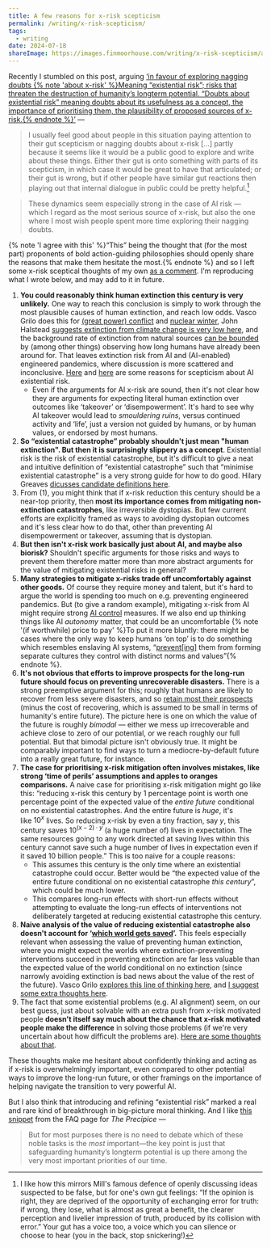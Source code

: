 ```yaml
---
title: A few reasons for x-risk scepticism
permalink: /writing/x-risk-scepticism/
tags:
  - writing
date: 2024-07-18
shareImage: https://images.finmoorhouse.com/writing/x-risk-scepticism/asteroid.png
---
```


Recently I stumbled on this post, arguing [‘in favour of exploring nagging doubts {% note 'about x-risk' %}Meaning “existential risk”; risks that threaten the destruction of humanity’s longterm potential. “Doubts about existential risk” meaning doubts about its usefulness as a concept, the importance of prioritising them, the plausibility of proposed sources of x-risk.{% endnote %}’](https://forum.effectivealtruism.org/posts/JY5cpsFw7k5eAxjSA) —

> I usually feel good about people in this situation paying attention to their gut scepticism or nagging doubts about x-risk […] partly because it seems like it would be a public good to explore and write about these things. Either their gut is onto something with parts of its scepticism, in which case it would be great to have that articulated; or their gut is wrong, but if other people have similar gut reactions then playing out that internal dialogue in public could be pretty helpful.[^1]

> These dynamics seem especially strong in the case of AI risk — which I regard as the most serious source of x-risk, but also the one where I most wish people spent more time exploring their nagging doubts.

[^1]: I like how this mirrors Mill's famous defence of openly discussing ideas suspected to be false, but for one's own gut feelings: “If the opinion is right, they are deprived of the opportunity of exchanging error for truth: if wrong, they lose, what is almost as great a benefit, the clearer  perception and livelier impression of truth, produced by its collision with error.” Your gut has a voice too, a voice which you can silence or choose to hear (you in the back, stop snickering!)

{% note 'I agree with this' %}“This” being the thought that (for the most part) proponents of bold action-guiding philosophies should openly share the reasons that make them hesitate the most.{% endnote %} and so I left some x-risk sceptical thoughts of my own [as a comment](https://forum.effectivealtruism.org/posts/JY5cpsFw7k5eAxjSA/in-favour-of-exploring-nagging-doubts-about-x-risk?commentId=6MyY5NZJ6nKWxfyGQ). I'm reproducing what I wrote below, and may add to it in future.

1.  **You could reasonably think human extinction this century is very unlikely.** One way to reach this conclusion is simply to work through the most plausible causes of human extinction, and reach low odds. Vasco Grilo does this for [(great power) conflict](https://forum.effectivealtruism.org/posts/pcTrrGokbiKhs48Sv/can-a-conflict-cause-human-extinction-yet-again-not-on) and [nuclear winter](https://forum.effectivealtruism.org/posts/Ysq53coRwgSWHHz2x/nuclear-winter-scepticism), John Halstead [suggests extinction from climate change is very low here](https://forum.effectivealtruism.org/posts/BvNxD66sLeAT8u9Lv/climate-change-and-longtermism-new-book-length-report), and the background rate of extinction from natural sources [can be bounded](https://www.nature.com/articles/s41598-019-47540-7) by (among other things) observing how long humans have already been around for. That leaves extinction risk from AI and (AI-enabled) engineered pandemics, where discussion is more scattered and inconclusive. [Here](https://forum.effectivealtruism.org/posts/yfmKnyd3uThq9Dd2c/titotal-on-ai-risk-scepticism#comments) and [here](https://www.lesswrong.com/posts/LDRQ5Zfqwi8GjzPYG/counterarguments-to-the-basic-ai-x-risk-case) are some reasons for scepticism about AI existential risk.
    - Even if the arguments for AI x-risk are sound, then it's not clear how they are arguments for expecting literal human extinction over outcomes like ‘takeover’ or ‘disempowerment’. It's hard to see why AI takeover would lead to _smouldering ruins_, versus continued activity and ‘life’, just a version not guided by humans, or by human values, or endorsed by most humans.
2.  **So “existential catastrophe” probably shouldn't just mean "human extinction". But then it is surprisingly slippery as a concept**. Existential risk is the risk of existential catastrophe, but it's difficult to give a neat and intuitive definition of “existential catastrophe” such that “minimise existential catastrophe” is a very strong guide for how to do good. Hilary Greaves [dicusses candidate definitions here](https://globalprioritiesinstitute.org/concepts-of-existential-catastrophe-hilary-greaves/).
3.  From (1), you might think that if x-risk reduction this century should be a near-top priority, then **most its importance comes from mitigating non-extinction catastrophes**, like irreversible dystopias. But few current efforts are explicitly framed as ways to avoiding dystopian outcomes and it's less clear how to do that, other than preventing AI disempowerment or takeover, assuming that is dystopian.
4.  **But then isn't x-risk work basically just about AI, and maybe also biorisk?** Shouldn't specific arguments for those risks and ways to prevent them therefore matter more than more abstract arguments for the value of mitigating existential risks in general?
5.  **Many strategies to mitigate x-risks trade off uncomfortably against other goods.** Of course they require money and talent, but it's hard to argue the world is spending too much on e.g. preventing engineered pandemics. But (to give a random example), mitigating x-risk from AI might require strong [AI control](https://arxiv.org/abs/2312.06942) measures. If we also end up thinking things like AI *autonomy* matter, that could be an uncomfortable {% note '(if worthwhile) price to pay' %}To put it more bluntly: there might be cases where the only way to keep humans ‘on top’ is to do something which resembles enslaving AI systems, “[prevent[ing]](https://www.overcomingbias.com/p/cultural-drift-of-digital-minds) them from forming separate cultures they control with distinct norms and values”{% endnote %}.
6.  **It's not obvious that efforts to improve prospects for the long-run future should focus on preventing unrecoverable disasters.** There is a strong preemptive argument for this; roughly that humans are likely to recover from less severe disasters, and so [retain most their prospects](https://www.effectivealtruism.org/articles/ea-global-2018-psychology-of-existential-risk) (minus the cost of recovering, which is assumed to be small in terms of humanity's entire future). The picture here is one on which the value of the future is roughly _bimodal —_ either we mess up irrecoverable and achieve close to zero of our potential, or we reach roughly our full potential. But that bimodal picture isn't obviously true. It might be comparably important to find ways to turn a mediocre-by-default future into a really great future, for instance.
7.  **The case for prioritising x-risk mitigation often involves mistakes, like strong ‘time of perils’ assumptions and apples to oranges comparisons.** A naive case for prioritising x-risk mitigation might go like this: “reducing x-risk this century by 1 percentage point is worth one percentage point of the expected value of the _entire future_ conditional on no existential catastrophes. And the entire future is _huge_, it's like $10^x$ lives. So reducing x-risk by even a tiny fraction, say $y%$, this century saves $10^{(x-2)\cdot y}$ (a huge number of) lives in expectation. The same resources going to any work directed at saving lives within this century cannot save such a huge number of lives in expectation even if it saved 10 billion people.” This is too naive for a couple reasons:
    - This assumes this century is the only time where an existential catastrophe could occur. Better would be “the expected value of the entire future conditional on no existential catastrophe _this century_”, which could be much lower.
    - This compares long-run effects with short-run effects without attempting to evaluate the long-run effects of interventions not deliberately targeted at reducing existential catastrophe this century.
8.  **Naive analysis of the value of reducing existential catastrophe also doesn't account for ‘**[**which world gets saved**](https://forum.effectivealtruism.org/posts/cYf6Xx8w7bt9ivbon/which-world-gets-saved)**’.** This feels especially relevant when assessing the value of preventing human extinction, where you might expect the worlds where extinction-preventing interventions succeed in preventing extinction are far less valuable than the expected value of the world conditional on no extinction (since narrowly avoiding extinction is bad news about the value of the rest of the future). Vasco Grilo [explores this line of thinking here](https://forum.effectivealtruism.org/posts/2WuQ5KRiQ3kM9PoL9/reducing-the-nearterm-risk-of-human-extinction-is-not), and [I suggest some extra thoughts here](https://forum.effectivealtruism.org/posts/2WuQ5KRiQ3kM9PoL9/reducing-the-nearterm-risk-of-human-extinction-is-not?commentId=zGckMb4PvMX5SWsXa).
9.  The fact that some existential problems (e.g. AI alignment) seem, on our best guess, just about solvable with an extra push from x-risk motivated people **doesn't itself say much about the chance that x-risk motivated people make the difference** in solving those problems (if we're very uncertain about how difficult the problems are). [Here are some thoughts about that](https://forum.effectivealtruism.org/posts/hhivmG7KJZrCJ3qyF/beware-point-estimates-of-problem-difficulty).

These thoughts make me hesitant about confidently thinking and acting as if x-risk is overwhelmingly important, even compared to other potential ways to improve the long-run future, or other framings on the importance of helping navigate the transition to very powerful AI.

But I also think that introducing and refining “existential risk” marked a real and rare kind of breakthrough in big-picture moral thinking. And I like [this snippet](https://theprecipice.com/faq#here-and-now) from the FAQ page for _The Precipice_ —

> But for most purposes there is no need to debate which of these noble tasks is the _most_ important—the key point is just that safeguarding humanity’s longterm potential is up there among the very most important priorities of our time.
